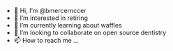- 👋 Hi, I’m @bmercernccer
- 👀 I’m interested in retiring
- 🌱 I’m currently learning about waffles
- 💞️ I’m looking to collaborate on open source dentistry 
- 📫 How to reach me ...

<!---
bmercernccer/bmercernccer is a ✨ special ✨ repository because its `README.md` (this file) appears on your GitHub profile.
You can click the Preview link to take a look at your changes.
--->
